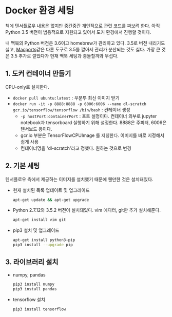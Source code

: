 # Docker 환경 세팅

책에 텐서플로우 내용은 없지만 중간중간 개인적으로 관련 코드를 짜보려 한다. 아직 Python 3.5 버전이 범용적으로 지원되고 있어서 도커 환경에서 진행할 것이다.

내 맥북의 Python 버전은 3.6이고 homebrew가 관리하고 있다. 3.5로 버전 내리기도 싫고, [Macports](https://www.macports.org/)같은 다른 도구로 3.5를 깔아서 관리가 분산되는 것도 싫다. 가장 큰 것은 3.5 추가로 깔았다가 현재 맥북 세팅과 충돌할까봐 무섭다.

## 1. 도커 컨테이너 만들기

CPU-only로 설치한다.

- `docker pull ubuntu:latest` : 우분투 최신 이미지 받기
- `docker run -it -p 8888:8888 -p 6006:6006 --name dl-scratch gcr.io/tensorflow/tensorflow /bin/bash` : 컨테이너 생성
    + `-p hostPort:containerPort` : 포트 설정이다. 컨테이너 외부로 jupyter notebook과 tensorboard 실행하기 위해 설정한다. 8888은 주피터, 6006은 텐서보드 용이다.
    + gcr.io 부분은 TensorFlowCPUImage 를 지칭한다. 이미지를 바로 지정해서 쉽게 사용
    + 컨테이너명을 'dl-scratch'라고 정했다. 원하는 것으로 변경

## 2. 기본 세팅

텐서플로우 측에서 제공하는 이미지를 설치했기 때문에 웬만한 것은 설치돼있다.

- 현재 설치된 목록 업데이트 및 업그레이드

    ```sh
    apt-get update && apt-get upgrade
    ```

- Python 2.7.12와 3.5.2 버전이 설치돼있다. vim 에디터, git만 추가 설치해준다.

    ```sh
    apt-get install vim git
    ```

- pip3 설치 및 업그레이드

    ```sh
    apt-get install python3-pip
    pip3 install --upgrade pip
    ```

## 3. 라이브러리 설치

- numpy, pandas

    ```sh
    pip3 install numpy
    pip3 install pandas
    ```

- tensorflow 설치

    ```sh
    pip3 install tensorflow
    ```

